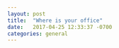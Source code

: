 ```yaml
---
layout: post
title:  "Where is your office"
date:   2017-04-25 12:33:37 -0700
categories: general
---
```

